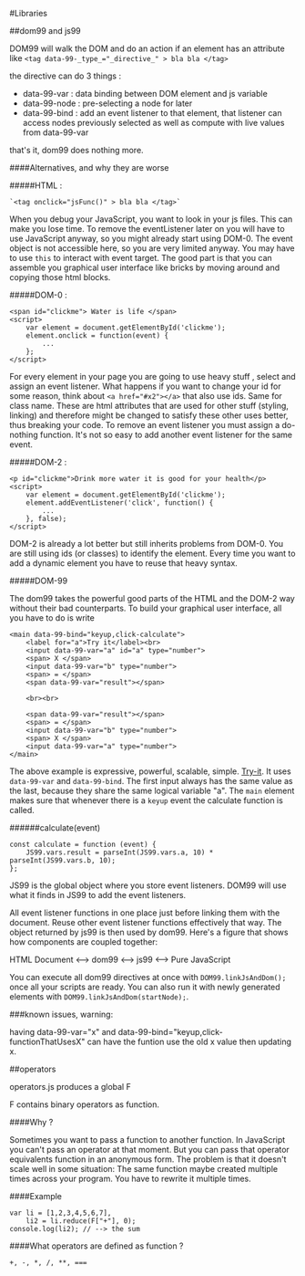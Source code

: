 #Libraries


##dom99 and js99

DOM99 will walk the DOM and do an action if an element has an attribute like
   `<tag data-99-_type_="_directive_" > bla bla </tag>`
   
the directive can do 3 things :

* data-99-var :  data binding between DOM element and js variable
* data-99-node : pre-selecting a node for later
* data-99-bind : add an event listener to that element, that listener can access nodes previously selected as well as compute with live values from data-99-var

that's it, dom99 does nothing more.


####Alternatives, and why they are worse


#####HTML : 

    `<tag onclick="jsFunc()" > bla bla </tag>`

When you debug your JavaScript, you want to look in your js files. This can make you lose time. To remove the eventListener later on you will have to use JavaScript anyway, so you might already start using DOM-0. The event object is not accessible here, so you are very limited anyway. You may have to use `this` to interact with event target. The good part is that you can assemble you graphical user interface like bricks by moving around and copying those html blocks.


#####DOM-0 :

    <span id="clickme"> Water is life </span>
    <script>
        var element = document.getElementById('clickme');
        element.onclick = function(event) {
            ...
        };
    </script>
    
For every element in your page you are going to use heavy stuff , select and assign an event listener. What happens if you want to change your id for some reason, think about `<a href="#x2"></a>` that also use ids. Same for class name. These are html attributes that are used for other stuff (styling, linking) and therefore might be changed to satisfy these other uses better, thus breaking your code. To remove an event listener you must assign a do-nothing function. It's not so easy to add another event listener for the same event.


#####DOM-2 :

    <p id="clickme">Drink more water it is good for your health</p>
    <script>
        var element = document.getElementById('clickme');
        element.addEventListener('click', function() {
            ...
        }, false);
    </script>
    
DOM-2 is already a lot better but still inherits problems from DOM-0. You are still using ids (or classes) to identify the element. Every time you want to add a dynamic element you have to reuse that heavy syntax.

#####DOM-99


The dom99 takes the powerful good parts of the HTML and the DOM-2 way without their bad counterparts. To build your graphical user interface, all you have to do is write 

    <main data-99-bind="keyup,click-calculate">
        <label for="a">Try it</label><br>
        <input data-99-var="a" id="a" type="number">
        <span> X </span>
        <input data-99-var="b" type="number">
        <span> = </span>
        <span data-99-var="result"></span>
        
        <br><br>
        
        <span data-99-var="result"></span>
        <span> = </span>
        <input data-99-var="b" type="number">
        <span> X </span>
        <input data-99-var="a" type="number">
    </main>
        
The above example is expressive, powerful, scalable, simple. [Try-it](http://rawgit.com/GrosSacASac/JavaScript-Set-Up/master/index.html). It uses `data-99-var` and `data-99-bind`. The first input always has the same value as the last, because they share the same logical variable "a". The `main` element  makes sure that whenever there is a `keyup` event the calculate function is called. 

######calculate(event)

    const calculate = function (event) {
        JS99.vars.result = parseInt(JS99.vars.a, 10) * parseInt(JS99.vars.b, 10);
    }; 
    
JS99 is the global object where you store event listeners. DOM99 will use what it finds in JS99 to add the event listeners. 
    
All event listener functions in one place just before linking them with the document. Reuse other event listener functions effectively that way. The object returned by js99 is then used by dom99. Here's a figure that shows how components are coupled together:

HTML Document <--> dom99 <--> js99 <--> Pure JavaScript

You can execute all dom99 directives at once with `DOM99.linkJsAndDom();` once all your scripts are ready. You can also run it with newly generated elements with `DOM99.linkJsAndDom(startNode);`.

###known issues, warning:

having data-99-var="x" and data-99-bind="keyup,click-functionThatUsesX" can have the funtion use the old x value then updating x.

##operators

operators.js produces a global F

F contains binary operators as function.

####Why ?

Sometimes you want to pass a function to another function. In JavaScript you can't pass an operator at that moment. But you can pass that operator equivalents function in an anonymous form. The problem is that it doesn't scale well in some situation: The same function maybe created multiple times across your program. You have to rewrite it multiple times.

####Example

    var li = [1,2,3,4,5,6,7],
        li2 = li.reduce(F["+"], 0);
    console.log(li2); // --> the sum

####What operators are defined as function ?

    +, -, *, /, **, ===